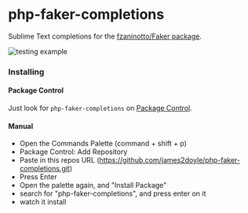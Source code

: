 # php-faker-completions

Sublime Text completions for the [fzaninotto/Faker package](https://github.com/fzaninotto/Faker).

![testing example](https://raw.githubusercontent.com/james2doyle/php-faker-completions/master/testing.gif)

### Installing

#### Package Control

Just look for `php-faker-completions` on [Package Control](https://packagecontrol.io/search/php-faker-completions).

#### Manual

* Open the Commands Palette (command + shift + p)
* Package Control: Add Repository
* Paste in this repos URL (https://github.com/james2doyle/php-faker-completions.git)
* Press Enter
* Open the palette again, and "Install Package"
* search for "php-faker-completions", and press enter on it
* watch it install
